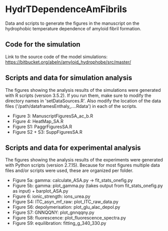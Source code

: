 # HydrTDependenceAmFibrils
Data and scripts to generate the figures in the manuscript on the hydrophobic
temperature dependence of amyloid fibril formation.

## Code for the simulation
Link to the source code of the model simulations: https://bitbucket.org/abeln/amyloid_hydrophobe/src/master/


## Scripts and data for simulation analysis
The figures showing the analysis results of the simulations were generated
with R scripts (version 3.5.2). If you run them, make sure to modify the directory names in
'setDataSources.R'. Also modify the location of the data files ('/path/dataframesEnthaly_....Rdata')
in each of the scripts.

* Figure 3: ManuscriptFiguresSA_ac_b.R
* Figure 4: HeatMap_SA.R
* Figure S1: PaggrFiguresSA.R
* Figure S2 + S3: SuppFiguresSA.R

## Scripts and data for experimental analysis
The figures showing the analysis results of the experiments were generated
with Python scripts (version 2.7.15). Because for most figures multiple data
files and/or scripts were used, these are organized per folder.

* Figure 5a: gamma: calculate_ASA.py -> fit_stats_onefig.py
* Figure 5b: gamma: plot_gamma.py (takes output from fit_stats_onefig.py as input) + barplot_ASA.py
* Figure 6: ionic_strength: ions_urea.py
* Figure S4: ITC_asyn_mf_raw: plot_ITC_raw_data.py
* Figure S6: depolymerisation: plot_glu_alac_depol.py
* Figure S7: GNNQQNY: plot_gnnqqny.py
* Figure S8: fluorescence: plot_fluorescence_spectra.py
* Figure S9: equilibration: fitting_g_340_330.py